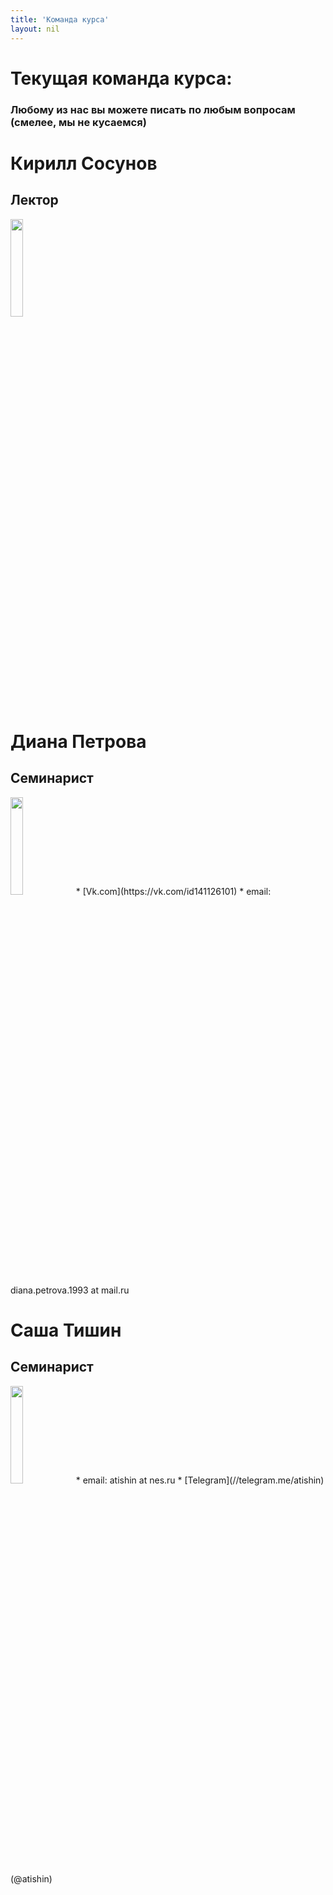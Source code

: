 ```yaml
---
title: 'Команда курса'
layout: nil
---
```



# Текущая команда курса:


### Любому из нас вы можете писать по любым вопросам (смелее, мы не кусаемся)

# Кирилл Сосунов
## Лектор
<img src="https://github.com/phenyard/macro201/blob/master/docs/_includes/Sosunov.jpg?raw=true" style="width:20%">

# Диана Петрова
## Семинарист
<img src="https://github.com/phenyard/macro201/blob/master/docs/_includes/Petrova.jpg?raw=true" style="width:20%">
* [Vk.com](https://vk.com/id141126101)   
* email: diana.petrova.1993 at mail.ru

# Саша Тишин
## Семинарист
<img src="https://github.com/phenyard/macro201/blob/master/docs/_includes/photo3.jpg?raw=true" style="width:20%">
* email: atishin at nes.ru
* [Telegram](//telegram.me/atishin)  (@atishin)
